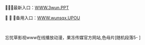 <p>
	🥑🥑🥑最新入口：<a href="http://www.baidu.com/link?url=6MA2SWnO3Raqke39an_0PUxosM6ZrUGzi1BN9tNnlPW&wd">WWW.3wun.PPT</a> 
	<p>
		🚜
🚜
🚜备用入口：<a href="http://www.baidu.com/link?url=6MA2SWnO3Raqke39an_0PUxosM6ZrUGzi1BN9tNnlPW&wd">WWW.wunsqx.UPOU</a> 
	</p>
	<p>
		<br />
	</p>
	<p>
		忘忧草影视www在线播放动漫，果冻传媒官方网站,色母片[随机段落5-
]
	</p>
